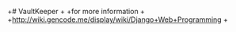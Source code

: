 +# VaultKeeper
+
+for more information
+
+http://wiki.gencode.me/display/wiki/Django+Web+Programming
+
